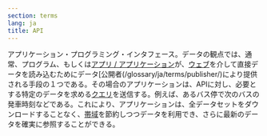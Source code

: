 ```yaml
---
section: terms
lang: ja
title: API
---
```


アプリケーション・プログラミング・インタフェース。データの観点では、通常、プログラム、もしくは[アプリ / アプリケーション](/glossary/en/term/app-application)が、[ウェブ](/glossary/ja/terms/web/)を介して直接データを読み込むためにデータ[公開者(/glossary/ja/terms/publisher/)により提供される手段の１つである。その場合のアプリケーションは、APIに対し、必要とする特定のデータを求める[クエリ](/glossary/ja/terms/query/)を送信する。例えば、あるバス停で次のバスの発車時刻などである。これにより、アプリケーションは、全データセットをダウンロードすることなく、[帯域](/glossary/ja/terms/bandwidth)を節約しつつデータを利用でき、さらに最新のデータを確実に参照することができる。
